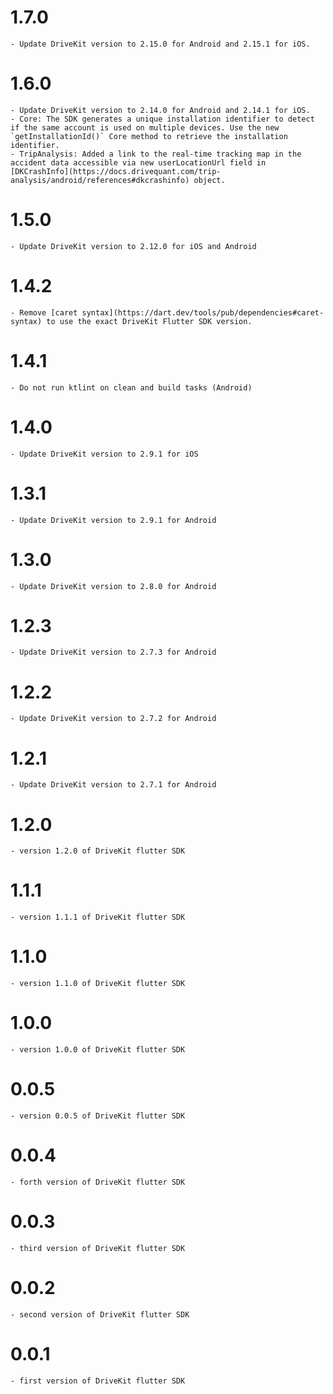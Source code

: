 # 1.7.0

    - Update DriveKit version to 2.15.0 for Android and 2.15.1 for iOS.
    
# 1.6.0

    - Update DriveKit version to 2.14.0 for Android and 2.14.1 for iOS.
    - Core: The SDK generates a unique installation identifier to detect if the same account is used on multiple devices. Use the new `getInstallationId()` Core method to retrieve the installation identifier.
    - TripAnalysis: Added a link to the real-time tracking map in the accident data accessible via new userLocationUrl field in [DKCrashInfo](https://docs.drivequant.com/trip-analysis/android/references#dkcrashinfo) object.

# 1.5.0

    - Update DriveKit version to 2.12.0 for iOS and Android

# 1.4.2

    - Remove [caret syntax](https://dart.dev/tools/pub/dependencies#caret-syntax) to use the exact DriveKit Flutter SDK version.

# 1.4.1

    - Do not run ktlint on clean and build tasks (Android)

# 1.4.0

    - Update DriveKit version to 2.9.1 for iOS

# 1.3.1

    - Update DriveKit version to 2.9.1 for Android
    
# 1.3.0

    - Update DriveKit version to 2.8.0 for Android
    
# 1.2.3

    - Update DriveKit version to 2.7.3 for Android

# 1.2.2

    - Update DriveKit version to 2.7.2 for Android

# 1.2.1

    - Update DriveKit version to 2.7.1 for Android

# 1.2.0

    - version 1.2.0 of DriveKit flutter SDK

# 1.1.1

    - version 1.1.1 of DriveKit flutter SDK

# 1.1.0

    - version 1.1.0 of DriveKit flutter SDK

# 1.0.0

    - version 1.0.0 of DriveKit flutter SDK

# 0.0.5

    - version 0.0.5 of DriveKit flutter SDK

# 0.0.4

    - forth version of DriveKit flutter SDK

# 0.0.3

    - third version of DriveKit flutter SDK

# 0.0.2

    - second version of DriveKit flutter SDK

# 0.0.1

    - first version of DriveKit flutter SDK
